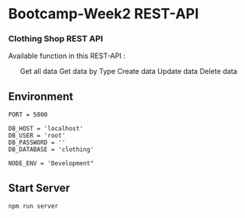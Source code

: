 <h1> Bootcamp-Week2 REST-API </h1>
<h3>Clothing Shop REST API</h4>

Available function in this REST-API :
<ul type="circle">
 </li>Get all data</li>
 </li>Get data by Type</li>
 </li>Create data</li>
 </li>Update data</li>
 </li>Delete data</li>
</ul>

## Environment

```
PORT = 5000

DB_HOST = 'localhost'
DB_USER = 'root'
DB_PASSWORD = ''
DB_DATABASE = 'clothing'

NODE_ENV = 'Development"
```

## Start Server

```npm run server```

